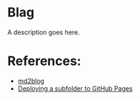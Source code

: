 # Blag

A description goes here.

# References:
- [md2blog](https://jaredkrinke.github.io/md2blog/index.html)
- [Deploying a subfolder to GitHub Pages](https://gist.github.com/cobyism/4730490)
